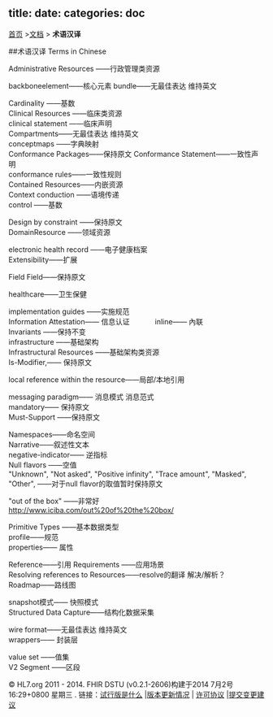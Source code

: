 title: 
date: 
categories: doc
---		

  [首页](../home/index.html) >[文档](documentation.html) > **术语汉译**	


##术语汉译  Terms in Chinese

Administrative Resources ——行政管理类资源     

backboneelement——核心元素
bundle——无最佳表达 维持英文      

Cardinality ——基数    
Clinical Resources ——临床类资源     
clinical statement ——临床声明       
Compartments——无最佳表达 维持英文      
conceptmaps ——字典映射		
Conformance Packages——保持原文
Conformance Statement——一致性声明      
conformance rules——一致性规则    
Contained Resources——内嵌资源     
Context conduction ——语境传递     
control ——基数     

Design by constraint ——保持原文       
DomainResource ——领域资源     

electronic health record ——电子健康档案     
Extensibility——扩展

Field Field——保持原文     

healthcare——卫生保健   

implementation guides ——实施规范      
Information Attestation—— 信息认证　　   　
inline—— 內联      
Invariants ——保持不变      
infrastructure ——基础架构      
Infrastructural Resources ——基础架构类资源    
Is-Modifier,—— 保持原文     

local reference within the resource——局部/本地引用     
 
messaging paradigm—— 消息模式 消息范式     
mandatory—— 保持原文      
Must-Support ——保持原文   

Namespaces——命名空间      
Narrative——叙述性文本     
negative-indicator—— 逆指标     
Null flavors ——空值      
"Unknown", "Not asked", "Positive infinity", "Trace amount", "Masked", "Other", ——对于null flavor的取值暂时保持原文    

"out of the box" ——非常好 http://www.iciba.com/out%20of%20the%20box/      

Primitive Types ——基本数据类型     
profile——规范       
properties—— 属性     

Reference——引用
Requirements ——应用场景        
Resolving references to Resources——resolve的翻译 解决/解析？    
Roadmap——路线图       
 
snapshot模式—— 快照模式     
Structured Data Capture——结构化数据采集      

wire format——无最佳表达 维持英文      
wrappers—— 封装层     

value set ——值集     
V2 Segment ——区段      
  


     

&copy; HL7.org 2011 - 2014. FHIR DSTU (v0.2.1-2606)构建于2014  7月2号 16:29+0800 星期三 . 
链接：[试行版是什么](http://hl7.org/implement/standards/fhir/dstu.html) |[版本更新情况](http://hl7.org/implement/standards/fhir/history.html) | [许可协议](http://hl7.org/implement/standards/fhir/license.html) |[提交变更建议](http://gforge.hl7.org/gf/project/fhir/tracker/?action=TrackerItemAdd&tracker_id=677) 	 		